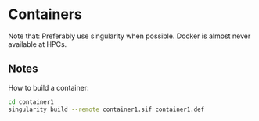 # Containers

Note that: Preferably use singularity when possible. Docker is almost never available at HPCs.

## Notes

How to build a container: 

```bash
cd container1
singularity build --remote container1.sif container1.def
```
